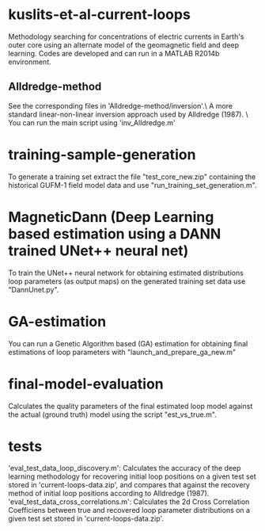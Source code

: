 # kuslits-et-al-current-loops
Methodology searching for concentrations of electric currents in Earth's outer core using an alternate model of the geomagnetic field and deep learning.
Codes are developed and can run in a MATLAB R2014b environment.

## Alldredge-method
See the corresponding files in 'Alldredge-method/inversion'.\\
A more standard linear-non-linear inversion approach used by Alldredge (1987). \\
You can run the main script using 'inv_Alldredge.m'

# training-sample-generation
To generate a training set extract the file "test_core_new.zip" containing the historical GUFM-1 field model data and use "run_training_set_generation.m".

# MagneticDann (Deep Learning based estimation using a DANN trained UNet++ neural net)
To train the UNet++ neural network for obtaining estimated distributions loop parameters (as output maps) on the generated training set data use "DannUnet.py".

# GA-estimation
You can run a Genetic Algorithm based (GA) estimation for obtaining final estimations of loop parameters with "launch_and_prepare_ga_new.m"

# final-model-evaluation
Calculates the quality parameters of the final estimated loop model against the actual (ground truth) model using the script "est_vs_true.m".

# tests
'eval_test_data_loop_discovery.m': Calculates the accuracy of the deep learning methodology for recovering initial loop positions on a given test set stored in 'current-loops-data.zip', and compares that against the recovery method of initial loop positions according to Alldredge (1987).
'eval_test_data_cross_correlations.m': Calculates the 2d Cross Correlation Coefficiens between true and recovered loop parameter distributions on a given test set stored in 'current-loops-data.zip'.
